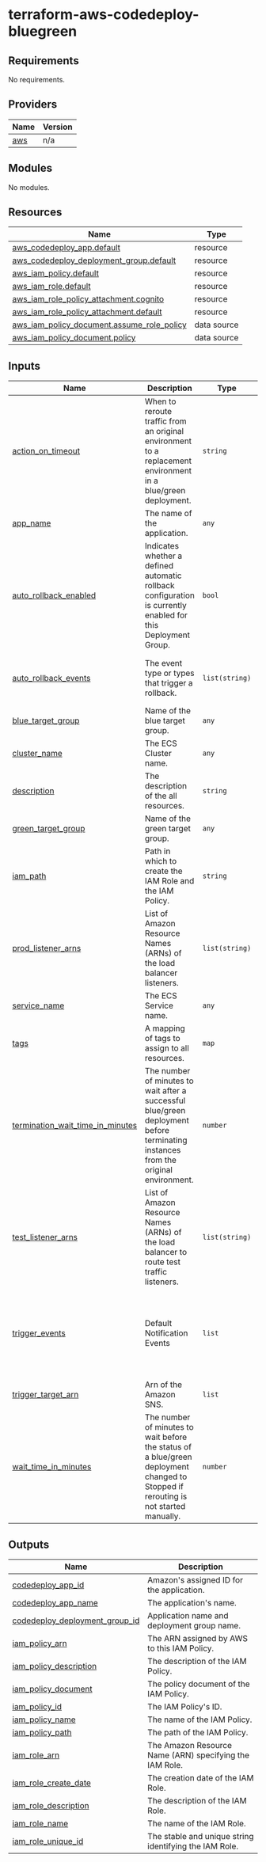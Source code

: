 # terraform-aws-codedeploy-bluegreen
<!-- BEGIN_TF_DOCS -->
## Requirements

No requirements.

## Providers

| Name | Version |
|------|---------|
| <a name="provider_aws"></a> [aws](#provider\_aws) | n/a |

## Modules

No modules.

## Resources

| Name | Type |
|------|------|
| [aws_codedeploy_app.default](https://registry.terraform.io/providers/hashicorp/aws/latest/docs/resources/codedeploy_app) | resource |
| [aws_codedeploy_deployment_group.default](https://registry.terraform.io/providers/hashicorp/aws/latest/docs/resources/codedeploy_deployment_group) | resource |
| [aws_iam_policy.default](https://registry.terraform.io/providers/hashicorp/aws/latest/docs/resources/iam_policy) | resource |
| [aws_iam_role.default](https://registry.terraform.io/providers/hashicorp/aws/latest/docs/resources/iam_role) | resource |
| [aws_iam_role_policy_attachment.cognito](https://registry.terraform.io/providers/hashicorp/aws/latest/docs/resources/iam_role_policy_attachment) | resource |
| [aws_iam_role_policy_attachment.default](https://registry.terraform.io/providers/hashicorp/aws/latest/docs/resources/iam_role_policy_attachment) | resource |
| [aws_iam_policy_document.assume_role_policy](https://registry.terraform.io/providers/hashicorp/aws/latest/docs/data-sources/iam_policy_document) | data source |
| [aws_iam_policy_document.policy](https://registry.terraform.io/providers/hashicorp/aws/latest/docs/data-sources/iam_policy_document) | data source |

## Inputs

| Name | Description | Type | Default | Required |
|------|-------------|------|---------|:--------:|
| <a name="input_action_on_timeout"></a> [action\_on\_timeout](#input\_action\_on\_timeout) | When to reroute traffic from an original environment to a replacement environment in a blue/green deployment. | `string` | `"CONTINUE_DEPLOYMENT"` | no |
| <a name="input_app_name"></a> [app\_name](#input\_app\_name) | The name of the application. | `any` | n/a | yes |
| <a name="input_auto_rollback_enabled"></a> [auto\_rollback\_enabled](#input\_auto\_rollback\_enabled) | Indicates whether a defined automatic rollback configuration is currently enabled for this Deployment Group. | `bool` | `true` | no |
| <a name="input_auto_rollback_events"></a> [auto\_rollback\_events](#input\_auto\_rollback\_events) | The event type or types that trigger a rollback. | `list(string)` | <pre>[<br>  "DEPLOYMENT_FAILURE",<br>  "DEPLOYMENT_STOP_ON_ALARM"<br>]</pre> | no |
| <a name="input_blue_target_group"></a> [blue\_target\_group](#input\_blue\_target\_group) | Name of the blue target group. | `any` | n/a | yes |
| <a name="input_cluster_name"></a> [cluster\_name](#input\_cluster\_name) | The ECS Cluster name. | `any` | n/a | yes |
| <a name="input_description"></a> [description](#input\_description) | The description of the all resources. | `string` | `"Managed by Terraform"` | no |
| <a name="input_green_target_group"></a> [green\_target\_group](#input\_green\_target\_group) | Name of the green target group. | `any` | n/a | yes |
| <a name="input_iam_path"></a> [iam\_path](#input\_iam\_path) | Path in which to create the IAM Role and the IAM Policy. | `string` | `"/"` | no |
| <a name="input_prod_listener_arns"></a> [prod\_listener\_arns](#input\_prod\_listener\_arns) | List of Amazon Resource Names (ARNs) of the load balancer listeners. | `list(string)` | n/a | yes |
| <a name="input_service_name"></a> [service\_name](#input\_service\_name) | The ECS Service name. | `any` | n/a | yes |
| <a name="input_tags"></a> [tags](#input\_tags) | A mapping of tags to assign to all resources. | `map` | `{}` | no |
| <a name="input_termination_wait_time_in_minutes"></a> [termination\_wait\_time\_in\_minutes](#input\_termination\_wait\_time\_in\_minutes) | The number of minutes to wait after a successful blue/green deployment before terminating instances from the original environment. | `number` | `5` | no |
| <a name="input_test_listener_arns"></a> [test\_listener\_arns](#input\_test\_listener\_arns) | List of Amazon Resource Names (ARNs) of the load balancer to route test traffic listeners. | `list(string)` | `[]` | no |
| <a name="input_trigger_events"></a> [trigger\_events](#input\_trigger\_events) | Default Notification Events | `list` | <pre>[<br>  "DeploymentStart",<br>  "DeploymentSuccess",<br>  "DeploymentFailure",<br>  "DeploymentStop",<br>  "DeploymentRollback",<br>  "DeploymentReady"<br>]</pre> | no |
| <a name="input_trigger_target_arn"></a> [trigger\_target\_arn](#input\_trigger\_target\_arn) | Arn of the Amazon SNS. | `list` | `[]` | no |
| <a name="input_wait_time_in_minutes"></a> [wait\_time\_in\_minutes](#input\_wait\_time\_in\_minutes) | The number of minutes to wait before the status of a blue/green deployment changed to Stopped if rerouting is not started manually. | `number` | `0` | no |

## Outputs

| Name | Description |
|------|-------------|
| <a name="output_codedeploy_app_id"></a> [codedeploy\_app\_id](#output\_codedeploy\_app\_id) | Amazon's assigned ID for the application. |
| <a name="output_codedeploy_app_name"></a> [codedeploy\_app\_name](#output\_codedeploy\_app\_name) | The application's name. |
| <a name="output_codedeploy_deployment_group_id"></a> [codedeploy\_deployment\_group\_id](#output\_codedeploy\_deployment\_group\_id) | Application name and deployment group name. |
| <a name="output_iam_policy_arn"></a> [iam\_policy\_arn](#output\_iam\_policy\_arn) | The ARN assigned by AWS to this IAM Policy. |
| <a name="output_iam_policy_description"></a> [iam\_policy\_description](#output\_iam\_policy\_description) | The description of the IAM Policy. |
| <a name="output_iam_policy_document"></a> [iam\_policy\_document](#output\_iam\_policy\_document) | The policy document of the IAM Policy. |
| <a name="output_iam_policy_id"></a> [iam\_policy\_id](#output\_iam\_policy\_id) | The IAM Policy's ID. |
| <a name="output_iam_policy_name"></a> [iam\_policy\_name](#output\_iam\_policy\_name) | The name of the IAM Policy. |
| <a name="output_iam_policy_path"></a> [iam\_policy\_path](#output\_iam\_policy\_path) | The path of the IAM Policy. |
| <a name="output_iam_role_arn"></a> [iam\_role\_arn](#output\_iam\_role\_arn) | The Amazon Resource Name (ARN) specifying the IAM Role. |
| <a name="output_iam_role_create_date"></a> [iam\_role\_create\_date](#output\_iam\_role\_create\_date) | The creation date of the IAM Role. |
| <a name="output_iam_role_description"></a> [iam\_role\_description](#output\_iam\_role\_description) | The description of the IAM Role. |
| <a name="output_iam_role_name"></a> [iam\_role\_name](#output\_iam\_role\_name) | The name of the IAM Role. |
| <a name="output_iam_role_unique_id"></a> [iam\_role\_unique\_id](#output\_iam\_role\_unique\_id) | The stable and unique string identifying the IAM Role. |
<!-- END_TF_DOCS -->